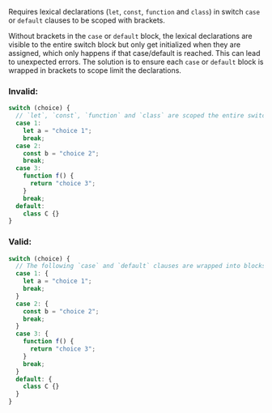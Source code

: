 Requires lexical declarations (`let`, `const`, `function` and `class`) in switch
`case` or `default` clauses to be scoped with brackets.

Without brackets in the `case` or `default` block, the lexical declarations are
visible to the entire switch block but only get initialized when they are
assigned, which only happens if that case/default is reached. This can lead to
unexpected errors. The solution is to ensure each `case` or `default` block is
wrapped in brackets to scope limit the declarations.

### Invalid:

```typescript
switch (choice) {
  // `let`, `const`, `function` and `class` are scoped the entire switch statement here
  case 1:
    let a = "choice 1";
    break;
  case 2:
    const b = "choice 2";
    break;
  case 3:
    function f() {
      return "choice 3";
    }
    break;
  default:
    class C {}
}
```

### Valid:

```typescript
switch (choice) {
  // The following `case` and `default` clauses are wrapped into blocks using brackets
  case 1: {
    let a = "choice 1";
    break;
  }
  case 2: {
    const b = "choice 2";
    break;
  }
  case 3: {
    function f() {
      return "choice 3";
    }
    break;
  }
  default: {
    class C {}
  }
}
```
